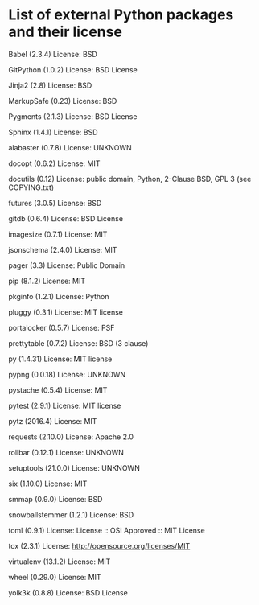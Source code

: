 # List of external Python packages and their license

Babel (2.3.4)
    License: BSD

GitPython (1.0.2)
    License: BSD License

Jinja2 (2.8)
    License: BSD

MarkupSafe (0.23)
    License: BSD

Pygments (2.1.3)
    License: BSD License

Sphinx (1.4.1)
    License: BSD

alabaster (0.7.8)
    License: UNKNOWN

docopt (0.6.2)
    License: MIT

docutils (0.12)
    License: public domain, Python, 2-Clause BSD, GPL 3 (see COPYING.txt)

futures (3.0.5)
    License: BSD

gitdb (0.6.4)
    License: BSD License

imagesize (0.7.1)
    License: MIT

jsonschema (2.4.0)
    License: MIT

pager (3.3)
    License: Public Domain

pip (8.1.2)
    License: MIT

pkginfo (1.2.1)
    License: Python

pluggy (0.3.1)
    License: MIT license

portalocker (0.5.7)
    License: PSF

prettytable (0.7.2)
    License: BSD (3 clause)

py (1.4.31)
    License: MIT license

pypng (0.0.18)
    License: UNKNOWN

pystache (0.5.4)
    License: MIT

pytest (2.9.1)
    License: MIT license

pytz (2016.4)
    License: MIT

requests (2.10.0)
    License: Apache 2.0

rollbar (0.12.1)
    License: UNKNOWN

setuptools (21.0.0)
    License: UNKNOWN

six (1.10.0)
    License: MIT

smmap (0.9.0)
    License: BSD

snowballstemmer (1.2.1)
    License: BSD

toml (0.9.1)
    License: License :: OSI Approved :: MIT License

tox (2.3.1)
    License: http://opensource.org/licenses/MIT

virtualenv (13.1.2)
    License: MIT

wheel (0.29.0)
    License: MIT

yolk3k (0.8.8)
    License: BSD License
